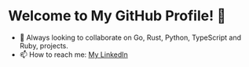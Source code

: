 # Welcome to My GitHub Profile! 👋

- 👯 Always looking to collaborate on Go, Rust, Python, TypeScript and Ruby, projects. 
- 📫 How to reach me: [My LinkedIn](https://www.linkedin.com/in/saeidalizadeh)
